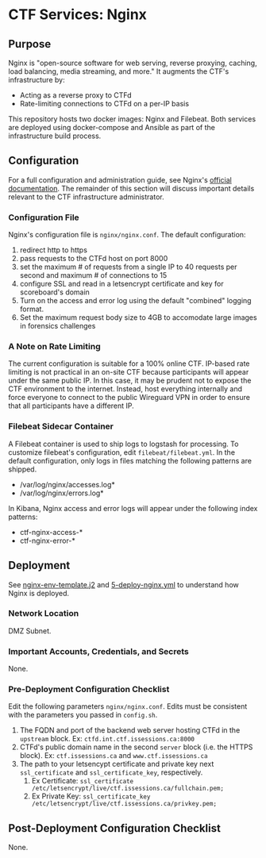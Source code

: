 # CTF Services: Nginx

## Purpose

Nginx is "open-source software for web serving, reverse proxying, caching, load balancing, media streaming, and more." It augments the CTF's infrastructure by:
- Acting as a reverse proxy to CTFd
- Rate-limiting connections to CTFd on a per-IP basis

This repository hosts two docker images: Nginx and Filebeat. Both services are deployed using docker-compose and Ansible as part of the infrastructure build process. 


## Configuration

For a full configuration and administration guide, see Nginx's [official documentation](https://nginx.org/en/docs/). The remainder of this section will discuss important details relevant to the CTF infrastructure administrator.

### Configuration File

Nginx's configuration file is `nginx/nginx.conf`. The default configuration:
1. redirect http to https
2. pass requests to the CTFd host on port 8000
3. set the maximum # of requests from a single IP to 40 requests per second and maximum # of connections to 15
4. configure SSL and read in a letsencrypt certificate and key for scoreboard's domain
5. Turn on the access and error log using the default "combined" logging format.
6. Set the maximum request body size to 4GB to accomodate large images in forensics challenges 

### A Note on Rate Limiting

The current configuration is suitable for a 100% online CTF. IP-based rate limiting is not practical in an on-site CTF because participants will appear under the same public IP. In this case, it may be prudent not to expose the CTF environment to the internet. Instead, host everything internally and force everyone to connect to the public Wireguard VPN in order to ensure that all participants have a different IP. 

### Filebeat Sidecar Container

A Filebeat container is used to ship logs to logstash for processing. To customize filebeat's configuration, edit `filebeat/filebeat.yml`. In the default configuration, only logs in files matching the following patterns are shipped.
- /var/log/nginx/accesses.log*
- /var/log/nginx/errors.log*

In Kibana, Nginx access and error logs will appear under the following index patterns:
- ctf-nginx-access-*
- ctf-nginx-error-*

## Deployment

See [nginx-env-template.j2](../4-Service-Deployment-Stage/templates/nginx-env-template.j2) and [5-deploy-nginx.yml](../4-Service-Deployment-Stage/5-deploy-nginx.yml) to understand how Nginx is deployed. 

### Network Location

DMZ Subnet.

### Important Accounts, Credentials, and Secrets
None.

### Pre-Deployment Configuration Checklist
Edit the following parameters `nginx/nginx.conf`. Edits must be consistent with the parameters you passed in `config.sh`.
1. The FQDN and port of the backend web server hosting CTFd in the `upstream` block. Ex: `ctfd.int.ctf.issessions.ca:8000`
2. CTFd's public domain name in the second `server` block (i.e. the HTTPS block). Ex: `ctf.issessions.ca` and `www.ctf.issessions.ca`
3. The path to your letsencypt certificate and private key next `ssl_certificate` and `ssl_certificate_key`, respectively.
    1. Ex Certificate: `ssl_certificate /etc/letsencrypt/live/ctf.issessions.ca/fullchain.pem;`
    2. Ex Private Key: `ssl_certificate_key /etc/letsencrypt/live/ctf.issessions.ca/privkey.pem;`  

## Post-Deployment Configuration Checklist
None.

